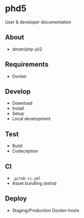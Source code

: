 phd5
====

User & developer documentation

## About

- dmstr/php-yii2

## Requirements

- Docker

Develop
-------

- Download
- Install
- Setup
 - Local development

Test
----

- Build
- Codeception

CI
--
- `.gitab-ci.yml`
- Asset bundling (extra)

Deploy
------

- Staging/Production Docker-hosts


